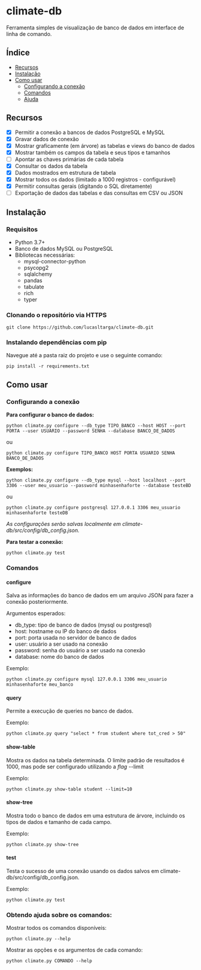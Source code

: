 # climate-db

Ferramenta simples de visualização de banco de dados em interface de linha de comando.

## Índice

- [Recursos](#recursos)
- [Instalação](#instalação)
- [Como usar](#como-usar)
    - [Configurando a conexão](#configurando-a-conexão)
    - [Comandos](#comandos)
    - [Ajuda](#obtendo-ajuda-sobre-os-comandos)


## Recursos
- [x] Permitir a conexão a bancos de dados PostgreSQL e MySQL
- [x] Gravar dados de conexão
- [x] Mostrar graficamente (em árvore) as tabelas e views do banco de dados
- [x] Mostrar também os campos da tabela e seus tipos e tamanhos
- [ ] Apontar as chaves primárias de cada tabela
- [x] Consultar os dados da tabela
- [x] Dados mostrados em estrutura de tabela
- [x] Mostrar todos os dados (limitado a 1000 registros - configurável)
- [x] Permitir consultas gerais (digitando o SQL diretamente)
- [ ] Exportação de dados das tabelas e das consultas em CSV ou JSON

## Instalação

### Requisitos
- Python 3.7+
- Banco de dados MySQL ou PostgreSQL
- Bibliotecas necessárias:
    - mysql-connector-python
    - psycopg2
    - sqlalchemy
    - pandas
    - tabulate
    - rich
    - typer

### Clonando o repositório via HTTPS

    git clone https://github.com/lucasltarga/climate-db.git

### Instalando dependências com pip

Navegue até a pasta raiz do projeto e use o seguinte comando:


    pip install -r requirements.txt

## Como usar

### Configurando a conexão

**Para configurar o banco de dados:**

```
python climate.py configure --db_type TIPO_BANCO --host HOST --port PORTA --user USUARIO --password SENHA --database BANCO_DE_DADOS
```

ou 

```
python climate.py configure TIPO_BANCO HOST PORTA USUARIO SENHA BANCO_DE_DADOS
```

**Exemplos:**

```
python climate.py configure --db_type mysql --host localhost --port 3306 --user meu_usuario --password minhasenhaforte --database testeBD
```

ou

```
python climate.py configure postgresql 127.0.0.1 3306 meu_usuario minhasenhaforte testeDB
```

*As configurações serão salvas localmente em climate-db/src/config/db_config.json.*

**Para testar a conexão:**

    python climate.py test

### Comandos

#### **configure**

Salva as informações do banco de dados em um arquivo JSON para fazer a conexão posteriormente.

Argumentos esperados:

- db_type: tipo de banco de dados (mysql ou postgresql)
- host: hostname ou IP do banco de dados
- port: porta usada no servidor de banco de dados
- user: usuário a ser usado na conexão
- password: senha do usuário a ser usado na conexão
- database: nome do banco de dados

Exemplo: 

    python climate.py configure mysql 127.0.0.1 3306 meu_usuario minhasenhaforte meu_banco

#### **query**

Permite a execução de queries no banco de dados.

Exemplo:

    python climate.py query "select * from student where tot_cred > 50"

#### **show-table**

Mostra os dados na tabela determinada.
O limite padrão de resultados é 1000, mas pode ser configurado utilizando a _flag_ --limit

Exemplo:

    python climate.py show-table student --limit=10

#### **show-tree**

Mostra todo o banco de dados em uma estrutura de árvore, incluindo os tipos de dados e tamanho de cada campo.

Exemplo:

    python climate.py show-tree

#### **test**

Testa o sucesso de uma conexão usando os dados salvos em climate-db/src/config/db_config.json.

Exemplo:

    python climate.py test

### Obtendo ajuda sobre os comandos:

Mostrar todos os comandos disponíveis:
    
    python climate.py --help

Mostrar as opções e os argumentos de cada comando:

    python climate.py COMANDO --help

